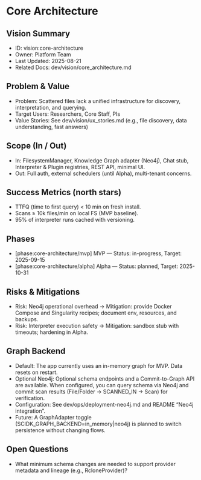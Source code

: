 # Core Architecture

## Vision Summary
- ID: vision:core-architecture
- Owner: Platform Team
- Last Updated: 2025-08-21
- Related Docs: dev/vision/core_architecture.md

## Problem & Value
- Problem: Scattered files lack a unified infrastructure for discovery, interpretation, and querying.
- Target Users: Researchers, Core Staff, PIs
- Value Stories: See dev/vision/ux_stories.md (e.g., file discovery, data understanding, fast answers)

## Scope (In / Out)
- In: FilesystemManager, Knowledge Graph adapter (Neo4j), Chat stub, Interpreter & Plugin registries, REST API, minimal UI.
- Out: Full auth, external schedulers (until Alpha), multi-tenant concerns.

## Success Metrics (north stars)
- TTFQ (time to first query) < 10 min on fresh install.
- Scans ≥ 10k files/min on local FS (MVP baseline).
- 95% of interpreter runs cached with versioning.

## Phases
- [phase:core-architecture/mvp] MVP — Status: in-progress, Target: 2025-09-15
- [phase:core-architecture/alpha] Alpha — Status: planned, Target: 2025-10-31

## Risks & Mitigations
- Risk: Neo4j operational overhead → Mitigation: provide Docker Compose and Singularity recipes; document env, resources, and backups.
- Risk: Interpreter execution safety → Mitigation: sandbox stub with timeouts; hardening in Alpha.

## Graph Backend
- Default: The app currently uses an in-memory graph for MVP. Data resets on restart.
- Optional Neo4j: Optional schema endpoints and a Commit-to-Graph API are available. When configured, you can query schema via Neo4j and commit scan results (File/Folder → SCANNED_IN → Scan) for verification.
- Configuration: See dev/ops/deployment-neo4j.md and README “Neo4j integration”.
- Future: A GraphAdapter toggle (SCIDK_GRAPH_BACKEND=in_memory|neo4j) is planned to switch persistence without changing flows.

## Open Questions
- What minimum schema changes are needed to support provider metadata and lineage (e.g., RcloneProvider)?
